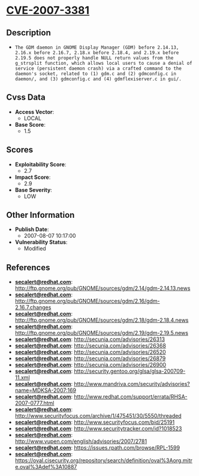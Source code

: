 
# [CVE-2007-3381](http://ftp.gnome.org/pub/GNOME/sources/gdm/2.14/gdm-2.14.13.news)

## Description

- `The GDM daemon in GNOME Display Manager (GDM) before 2.14.13, 2.16.x before 2.16.7, 2.18.x before 2.18.4, and 2.19.x before 2.19.5 does not properly handle NULL return values from the g_strsplit function, which allows local users to cause a denial of service (persistent daemon crash) via a crafted command to the daemon's socket, related to (1) gdm.c and (2) gdmconfig.c in daemon/, and (3) gdmconfig.c and (4) gdmflexiserver.c in gui/.`

## Cvss Data

- **Access Vector**:
  - LOCAL
- **Base Score**:
  - 1.5

## Scores

- **Exploitability Score**:
  - 2.7
- **Impact Score**:
  - 2.9
- **Base Severity**:
  - LOW

## Other Information

- **Publish Date**:
  - 2007-08-07 10:17:00
- **Vulnerability Status**:
  - Modified

## References

- **secalert@redhat.com**: http://ftp.gnome.org/pub/GNOME/sources/gdm/2.14/gdm-2.14.13.news
- **secalert@redhat.com**: http://ftp.gnome.org/pub/GNOME/sources/gdm/2.16/gdm-2.16.7.changes
- **secalert@redhat.com**: http://ftp.gnome.org/pub/GNOME/sources/gdm/2.18/gdm-2.18.4.news
- **secalert@redhat.com**: http://ftp.gnome.org/pub/GNOME/sources/gdm/2.19/gdm-2.19.5.news
- **secalert@redhat.com**: http://secunia.com/advisories/26313
- **secalert@redhat.com**: http://secunia.com/advisories/26368
- **secalert@redhat.com**: http://secunia.com/advisories/26520
- **secalert@redhat.com**: http://secunia.com/advisories/26879
- **secalert@redhat.com**: http://secunia.com/advisories/26900
- **secalert@redhat.com**: http://security.gentoo.org/glsa/glsa-200709-11.xml
- **secalert@redhat.com**: http://www.mandriva.com/security/advisories?name=MDKSA-2007:169
- **secalert@redhat.com**: http://www.redhat.com/support/errata/RHSA-2007-0777.html
- **secalert@redhat.com**: http://www.securityfocus.com/archive/1/475451/30/5550/threaded
- **secalert@redhat.com**: http://www.securityfocus.com/bid/25191
- **secalert@redhat.com**: http://www.securitytracker.com/id?1018523
- **secalert@redhat.com**: http://www.vupen.com/english/advisories/2007/2781
- **secalert@redhat.com**: https://issues.rpath.com/browse/RPL-1599
- **secalert@redhat.com**: https://oval.cisecurity.org/repository/search/definition/oval%3Aorg.mitre.oval%3Adef%3A10887
